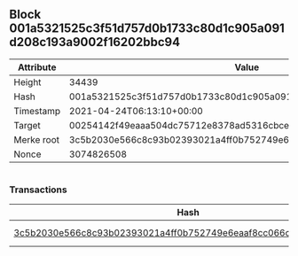 ## Block 001a5321525c3f51d757d0b1733c80d1c905a091d208c193a9002f16202bbc94

Attribute | Value
--- | ---
Height | 34439
Hash | 001a5321525c3f51d757d0b1733c80d1c905a091d208c193a9002f16202bbc94
Timestamp | 2021-04-24T06:13:10+00:00
Target | 00254142f49eaaa504dc75712e8378ad5316cbcead634704b3734b6271167cc4
Merke root | 3c5b2030e566c8c93b02393021a4ff0b752749e6eaaf8cc066c1052e4dea9b55
Nonce | 3074826508

```

```

### Transactions

Hash | Amount
--- | ---
[3c5b2030e566c8c93b02393021a4ff0b752749e6eaaf8cc066c1052e4dea9b55](3c5b2030e566c8c93b02393021a4ff0b752749e6eaaf8cc066c1052e4dea9b55.md) | 10.00000000 SKEPTI 
